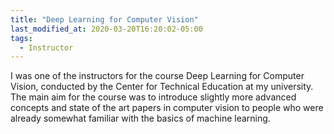 ```yaml
---
title: "Deep Learning for Computer Vision"
last_modified_at: 2020-03-20T16:20:02-05:00
tags:
  - Instructor
---
```


I was one of the instructors for the course Deep Learning for Computer Vision, conducted by the Center for Technical Education at my university. The main aim for the course was to introduce slightly more advanced concepts and state of the art papers in computer vision to people who were already somewhat familiar with the basics of machine learning. 
